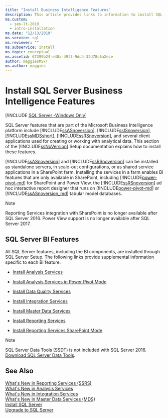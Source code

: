 ```yaml
---
title: "Install Business Intelligence Features"
description: This article provides links to information to install SQL Server features that are part of the Microsoft Business Intelligence platform.
ms.custom:
  - seo-lt-2019
  - intro-installation
ms.date: "12/13/2019"
ms.service: sql
ms.reviewer: ""
ms.subservice: install
ms.topic: conceptual
ms.assetid: 67399b24-e48a-49f3-9dd4-32d78c6a2ece
author: maggiesMSFT
ms.author: maggies
---
```


# Install SQL Server Business Intelligence Features

[!INCLUDE [SQL Server -Windows Only](../../includes/applies-to-version/sql-windows-only.md)]

  SQL Server features that are part of the Microsoft Business Intelligence platform include [!INCLUDE[ssASnoversion](../../includes/ssasnoversion-md.md)], [!INCLUDE[ssISnoversion](../../includes/ssisnoversion-md.md)], [!INCLUDE[ssMDSshort](../../includes/ssmdsshort-md.md)], [!INCLUDE[ssRSnoversion](../../includes/ssrsnoversion-md.md)], and several client applications used for creating or working with analytical data. This section of the [!INCLUDE[ssNoVersion](../../includes/ssnoversion-md.md)] Setup documentation explains how to install these features.  
  
 [!INCLUDE[ssASnoversion](../../includes/ssasnoversion-md.md)] and [!INCLUDE[ssRSnoversion](../../includes/ssrsnoversion-md.md)] can be installed as standalone servers, in scale-out configurations, or as shared service applications in a SharePoint farm. Installing the services in a farm enables BI features that are only available in SharePoint, including [!INCLUDE[power-pivot-md](../../includes/power-pivot-md.md)] for SharePoint and Power View, the [!INCLUDE[ssRSnoversion](../../includes/ssrsnoversion-md.md)] ad hoc interactive report designer that runs on [!INCLUDE[power-pivot-md](../../includes/power-pivot-md.md)] or [!INCLUDE[ssASnoversion_md](../../includes/ssasnoversion-md.md)] tabular model databases. 

 > [!NOTE]
 > Reporting Services integration with SharePoint is no longer available after SQL Server 2016. Power View support is no longer available after SQL Server 2017.
  
## SQL Server BI Features  
 All SQL Server features, including the BI components, are installed through SQL Server Setup. The following links provide supplemental information specific to each BI feature.  
  
-   [Install Analysis Services](/analysis-services/instances/install-windows/install-analysis-services)  
  
-   [Install Analysis Services in Power Pivot Mode](/analysis-services/instances/install-windows/install-analysis-services-in-power-pivot-mode)  
  
-   [Install Data Quality Services](../../data-quality-services/install-windows/install-data-quality-services.md)  
  
-   [Install Integration Services](../../integration-services/install-windows/install-integration-services.md)  
  
-   [Install Master Data Services](../../master-data-services/install-windows/install-master-data-services.md)  
  
-   [Install Reporting Services](../../reporting-services/install-windows/install-reporting-services.md)  
  
-   [Install Reporting Services SharePoint Mode](../../reporting-services/install-windows/install-reporting-services-sharepoint-mode.md)  

> [!NOTE]
> SQL Server Data Tools (SSDT) is not included with SQL Server 2016. [Download SQL Server Data Tools](../../ssdt/download-sql-server-data-tools-ssdt.md).
  
## See Also  
 [What's New in Reporting Services &#40;SSRS&#41;](../../reporting-services/what-s-new-in-sql-server-reporting-services-ssrs.md)   
 [What's New in Analysis Services](/analysis-services/what-s-new-in-analysis-services)   
 [What's New in Integration Services](../../integration-services/what-s-new-in-integration-services-in-sql-server-2016.md)   
 [What's New in Master Data Services &#40;MDS&#41;](../../master-data-services/what-s-new-in-master-data-services-mds.md)   
 [Install SQL Server](../../database-engine/install-windows/install-sql-server.md)   
 [Upgrade to SQL Server](../../database-engine/install-windows/upgrade-sql-server.md)  
  
